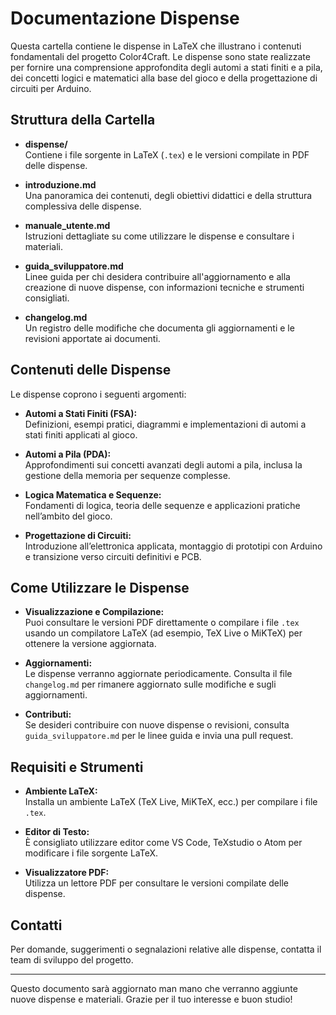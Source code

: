 # Documentazione Dispense

Questa cartella contiene le dispense in LaTeX che illustrano i contenuti fondamentali del progetto Color4Craft. Le dispense sono state realizzate per fornire una comprensione approfondita degli automi a stati finiti e a pila, dei concetti logici e matematici alla base del gioco e della progettazione di circuiti per Arduino.

## Struttura della Cartella

- **dispense/**  
  Contiene i file sorgente in LaTeX (`.tex`) e le versioni compilate in PDF delle dispense.
  
- **introduzione.md**  
  Una panoramica dei contenuti, degli obiettivi didattici e della struttura complessiva delle dispense.

- **manuale_utente.md**  
  Istruzioni dettagliate su come utilizzare le dispense e consultare i materiali.

- **guida_sviluppatore.md**  
  Linee guida per chi desidera contribuire all'aggiornamento e alla creazione di nuove dispense, con informazioni tecniche e strumenti consigliati.

- **changelog.md**  
  Un registro delle modifiche che documenta gli aggiornamenti e le revisioni apportate ai documenti.

## Contenuti delle Dispense

Le dispense coprono i seguenti argomenti:

- **Automi a Stati Finiti (FSA):**  
  Definizioni, esempi pratici, diagrammi e implementazioni di automi a stati finiti applicati al gioco.

- **Automi a Pila (PDA):**  
  Approfondimenti sui concetti avanzati degli automi a pila, inclusa la gestione della memoria per sequenze complesse.

- **Logica Matematica e Sequenze:**  
  Fondamenti di logica, teoria delle sequenze e applicazioni pratiche nell’ambito del gioco.

- **Progettazione di Circuiti:**  
  Introduzione all’elettronica applicata, montaggio di prototipi con Arduino e transizione verso circuiti definitivi e PCB.

## Come Utilizzare le Dispense

- **Visualizzazione e Compilazione:**  
  Puoi consultare le versioni PDF direttamente o compilare i file `.tex` usando un compilatore LaTeX (ad esempio, TeX Live o MiKTeX) per ottenere la versione aggiornata.

- **Aggiornamenti:**  
  Le dispense verranno aggiornate periodicamente. Consulta il file `changelog.md` per rimanere aggiornato sulle modifiche e sugli aggiornamenti.

- **Contributi:**  
  Se desideri contribuire con nuove dispense o revisioni, consulta `guida_sviluppatore.md` per le linee guida e invia una pull request.

## Requisiti e Strumenti

- **Ambiente LaTeX:**  
  Installa un ambiente LaTeX (TeX Live, MiKTeX, ecc.) per compilare i file `.tex`.

- **Editor di Testo:**  
  È consigliato utilizzare editor come VS Code, TeXstudio o Atom per modificare i file sorgente LaTeX.

- **Visualizzatore PDF:**  
  Utilizza un lettore PDF per consultare le versioni compilate delle dispense.

## Contatti

Per domande, suggerimenti o segnalazioni relative alle dispense, contatta il team di sviluppo del progetto.

---

Questo documento sarà aggiornato man mano che verranno aggiunte nuove dispense e materiali. Grazie per il tuo interesse e buon studio!
